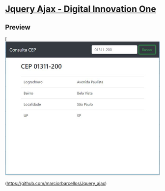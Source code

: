 # [Jquery Ajax - Digital Innovation One](https://github.com/marciorbarcellos/Jquery_ajax)

## Preview

[![Jquery ajax Preview](https://github.com/marciorbarcellos/Jquery_ajax/blob/master/CEP.jpg)


(https://github.com/marciorbarcellos/Jquery_ajax)

